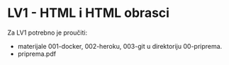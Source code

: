 # LV1 - HTML i HTML obrasci

Za LV1 potrebno je proučiti:

* materijale 001-docker, 002-heroku, 003-git u direktoriju 00-priprema.
* priprema.pdf
